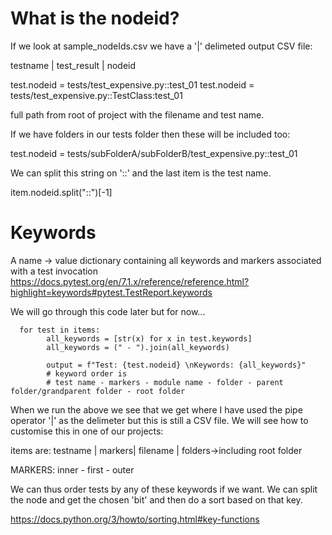 # What is the nodeid?

If we look at sample_nodeIds.csv we have a '|' delimeted output CSV file:

testname | test_result | nodeid

test.nodeid = tests/test_expensive.py::test_01
test.nodeid = tests/test_expensive.py::TestClass:test_01

full path from root of project with the filename and test name.

If we have folders in our tests folder then these will be included too:

test.nodeid = tests/subFolderA/subFolderB/test_expensive.py::test_01

We can split this string on '::' and the last item is the test name.

item.nodeid.split("::")[-1]

# Keywords
A name -> value dictionary containing all keywords and markers associated with a test invocation <https://docs.pytest.org/en/7.1.x/reference/reference.html?highlight=keywords#pytest.TestReport.keywords>

We will go through this code later but for now...

```
  for test in items:
        all_keywords = [str(x) for x in test.keywords]
        all_keywords = (" - ").join(all_keywords)

        output = f"Test: {test.nodeid} \nKeywords: {all_keywords}"
        # keyword order is
        # test name - markers - module name - folder - parent folder/grandparent folder - root folder
```

When we run the above we see that we get where I have used the pipe operator '|' as the delimeter but this is still a CSV file. We will see how to customise this in one of our projects:

items are: testname | markers| filename | folders->including root folder

MARKERS: inner - first - outer

We can thus order tests by any of these keywords if we want. We can split the node and get the chosen 'bit' and then do a sort based on that key.

https://docs.python.org/3/howto/sorting.html#key-functions